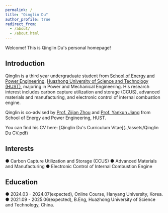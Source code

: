 ```yaml
---
permalink: /
title: "Qinglin Du"
author_profile: true
redirect_from: 
  - /about/
  - /about.html
---
```


Welcome! This is Qinglin Du's personal homepage!

Introduction
------
Qinglin is a third year undergraduate student from [School of Energy and Power Engineering](http://energy.hust.edu.cn), [Huazhong University of Science and Technology (HUST)](https://www.hust.edu.cn), majoring in Power and Mechanical Engineering. His research interest includes carbon capture utilization and storage (CCUS), advanced materials and manufacturing, and electronic control of internal combustion engine.

Qinglin is co-advised by [Prof. Zijian Zhou](http://energy.hust.edu.cn/info/1100/9508.htm) and [Prof. Yankun Jiang](http://energy.hust.edu.cn/info/1111/3695.htm) from School of Energy and Power Engineering, HUST.

You can find his CV here: [Qinglin Du's Curriculum Vitae](../assets/Qinglin Du CV.pdf)

Interests
------
● Carbon Capture Utilization and Storage (CCUS)
● Advanced Materials and Manufacturing
● Electronic Control of Internal Combustion Engine

Education
------
● 2024.03 - 2024.07(expected), Online Course, Hanyang University, Korea.
● 2021.09 - 2025.06(expected), B.Eng, Huazhong University of Science and Technology, China.
